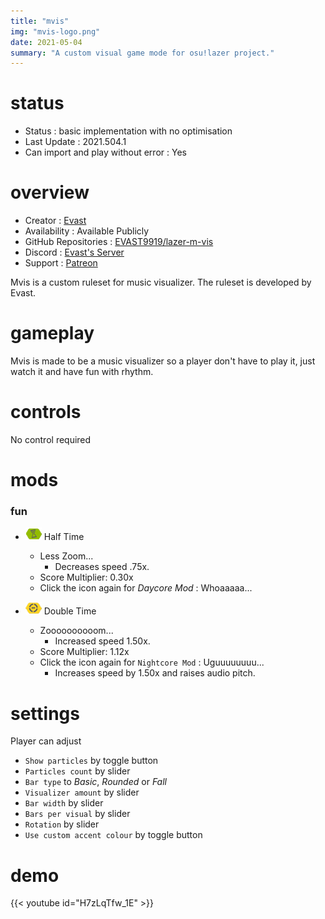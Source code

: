 ```yaml
---
title: "mvis"
img: "mvis-logo.png"
date: 2021-05-04
summary: "A custom visual game mode for osu!lazer project."
---
```


# status

- Status : basic implementation with no optimisation
- Last Update : 2021.504.1
- Can import and play without error : Yes

# overview

- Creator : [Evast](https://github.com/EVAST9919)
- Availability : Available Publicly
- GitHub Repositories : [EVAST9919/lazer-m-vis](https://github.com/EVAST9919/lazer-m-vis/)
- Discord : [Evast's Server](https://discord.com/invite/7Y8GXAa)
- Support : [Patreon](https://patreon.com/evast)

Mvis is a custom ruleset for music visualizer. The ruleset is developed by Evast.

# gameplay

Mvis is made to be a music visualizer so a player don't have to play it, just watch it and have fun with rhythm.

# controls

No control required

# mods

### fun

- ![Half Time Icon](mod-icon/half-time-mod.png) Half Time
  - Less Zoom...
    - Decreases speed .75x.
  - Score Multiplier: 0.30x
  - Click the icon again for *Daycore Mod* : Whoaaaaa...

- ![Double Time Icon](mod-icon/double-time-mod.png) Double Time
  - Zoooooooooom...
    - Increased speed 1.50x.
  - Score Multiplier: 1.12x
  - Click the icon again for `Nightcore Mod` : Uguuuuuuuu...
    - Increases speed by 1.50x and raises audio pitch.

# settings

Player can adjust

- `Show particles` by toggle button
- `Particles count` by slider
- `Bar type` to *Basic*, *Rounded* or *Fall*
- `Visualizer amount` by slider
- `Bar width` by slider
- `Bars per visual` by slider
- `Rotation` by slider
- `Use custom accent colour` by toggle button

# demo

{{< youtube id="H7zLqTfw_1E" >}}

